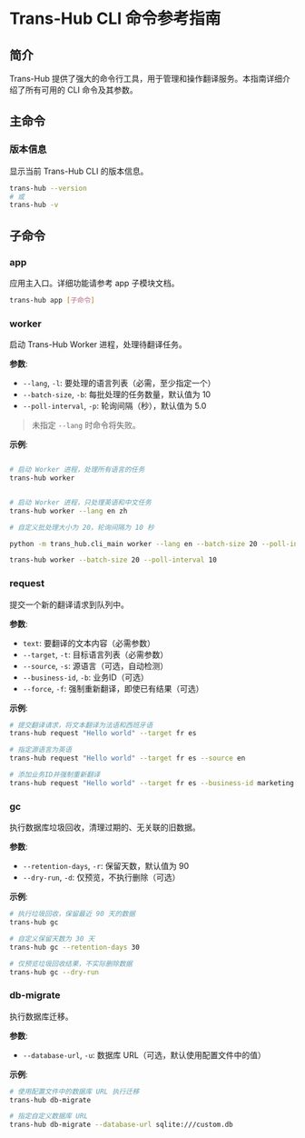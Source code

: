 # Trans-Hub CLI 命令参考指南

## 简介
Trans-Hub 提供了强大的命令行工具，用于管理和操作翻译服务。本指南详细介绍了所有可用的 CLI 命令及其参数。

## 主命令

### 版本信息
显示当前 Trans-Hub CLI 的版本信息。

```bash
trans-hub --version
# 或
trans-hub -v
```

## 子命令

### app
应用主入口。详细功能请参考 app 子模块文档。

```bash
trans-hub app [子命令]
```

### worker
启动 Trans-Hub Worker 进程，处理待翻译任务。

**参数**:
- `--lang`, `-l`: 要处理的语言列表（必需，至少指定一个）
- `--batch-size`, `-b`: 每批处理的任务数量，默认值为 10
- `--poll-interval`, `-p`: 轮询间隔（秒），默认值为 5.0

> 未指定 `--lang` 时命令将失败。

**示例**:
```bash

# 启动 Worker 进程，处理所有语言的任务
trans-hub worker


# 启动 Worker 进程，只处理英语和中文任务
trans-hub worker --lang en zh

# 自定义批处理大小为 20，轮询间隔为 10 秒

python -m trans_hub.cli_main worker --lang en --batch-size 20 --poll-interval 10

trans-hub worker --batch-size 20 --poll-interval 10

```

### request
提交一个新的翻译请求到队列中。

**参数**:
- `text`: 要翻译的文本内容（必需参数）
- `--target`, `-t`: 目标语言列表（必需参数）
- `--source`, `-s`: 源语言（可选，自动检测）
- `--business-id`, `-b`: 业务ID（可选）
- `--force`, `-f`: 强制重新翻译，即使已有结果（可选）

**示例**:
```bash
# 提交翻译请求，将文本翻译为法语和西班牙语
trans-hub request "Hello world" --target fr es

# 指定源语言为英语
trans-hub request "Hello world" --target fr es --source en

# 添加业务ID并强制重新翻译
trans-hub request "Hello world" --target fr es --business-id marketing --force
```

### gc
执行数据库垃圾回收，清理过期的、无关联的旧数据。

**参数**:
- `--retention-days`, `-r`: 保留天数，默认值为 90
- `--dry-run`, `-d`: 仅预览，不执行删除（可选）

**示例**:
```bash
# 执行垃圾回收，保留最近 90 天的数据
trans-hub gc

# 自定义保留天数为 30 天
trans-hub gc --retention-days 30

# 仅预览垃圾回收结果，不实际删除数据
trans-hub gc --dry-run
```

### db-migrate
执行数据库迁移。

**参数**:
- `--database-url`, `-u`: 数据库 URL（可选，默认使用配置文件中的值）

**示例**:
```bash
# 使用配置文件中的数据库 URL 执行迁移
trans-hub db-migrate

# 指定自定义数据库 URL
trans-hub db-migrate --database-url sqlite:///custom.db
```
